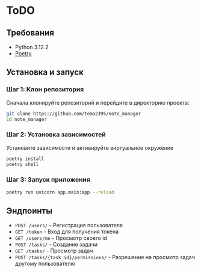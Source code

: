 # ToDO


## Требования

- Python 3.12.2
- [Poetry](https://python-poetry.org/docs/#installation)

## Установка и запуск

### Шаг 1: Клон репозитория


Сначала клонируйте репозиторий и перейдите в директорию проекта:

```sh
git clone https://github.com/tema2395/note_manager
cd note_manager
```


### Шаг 2: Установка зависимостей

Установите зависимости и активируйте виртуальное окружение

```sh
poetry install
poetry shell
```

### Шаг 3: Запуск приложения

```sh
poetry run uvicorn app.main:app --reload
```
## Эндпоинты

- `POST /users/` - Регистрация пользователя
- `GET /token` - Вход для получения токена
- `GET /users/me` - Просмотр своего id
- `POST /tasks/` -  Создание задачи
- `GET /tasks/` - Просмотр задач
- `POST /tasks/{task_id}/permissions/` - Разрешение на просмотр задач другому пользователю